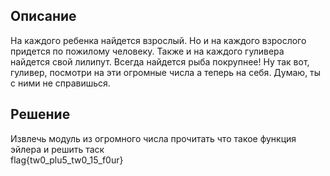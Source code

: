 ## Описание
На каждого ребенка найдется взрослый. Но и на каждого взрослого придется по пожилому человеку. Также и на каждого гуливера найдется свой лилипут. Всегда найдется рыба покрупнее! Ну так вот, гуливер, посмотри на эти огромные числа а теперь на себя. Думаю, ты с ними не справишься.
## Решение
Извлечь модуль из огромного числа прочитать что такое функция эйлера и решить таск  
flag{tw0_plu5_tw0_15_f0ur}
